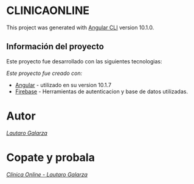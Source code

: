 # CLINICAONLINE

This project was generated with [Angular CLI](https://github.com/angular/angular-cli) version 10.1.0.


## Información del proyecto

Este proyecto fue desarrollado con las siguientes tecnologias:

_Este proyecto fue creado con:_
* [Angular](https://angular.io/) - utilizado en su version 10.1.7
* [Firebase](https://firebase.google.com/) - Herramientas de autenticacion y base de datos utilizadas.

# Autor
_[Lautaro Galarza](https://www.linkedin.com/in/lautaro-galarza-354a75159/)_

# Copate y probala
_[Clínica Online - Lautaro Galarza](https://clinica-online-galarza.herokuapp.com/)_

